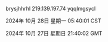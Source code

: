 brysjhhrhl 219.139.197.74 yqqlmgsycl

2024年 10月 28日 星期一 05:40:01 CST

2024年 10月 27日 星期日 21:40:02 GMT
